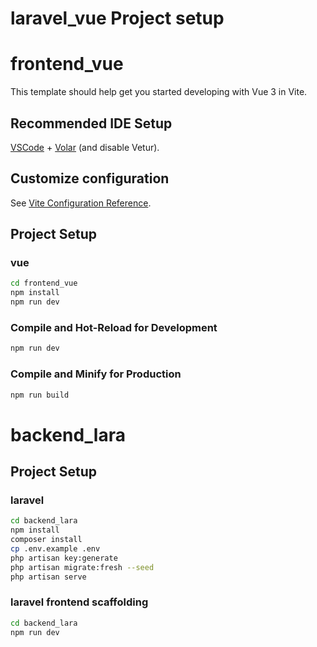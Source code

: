 # laravel_vue Project setup

# frontend_vue

This template should help get you started developing with Vue 3 in Vite.

## Recommended IDE Setup

[VSCode](https://code.visualstudio.com/) + [Volar](https://marketplace.visualstudio.com/items?itemName=Vue.volar) (and disable Vetur).

## Customize configuration

See [Vite Configuration Reference](https://vite.dev/config/).


##  Project Setup

### vue 

```sh
cd frontend_vue
npm install
npm run dev

```

### Compile and Hot-Reload for Development

```sh
npm run dev
```

### Compile and Minify for Production

```sh
npm run build
```


# backend_lara

## Project Setup

### laravel 

```sh
cd backend_lara
npm install
composer install
cp .env.example .env
php artisan key:generate
php artisan migrate:fresh --seed
php artisan serve

```

### laravel frontend scaffolding

```sh
cd backend_lara
npm run dev

```












